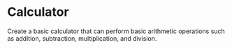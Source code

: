 # Calculator
Create a basic calculator that can perform basic arithmetic operations such as addition, subtraction, multiplication, and division.
